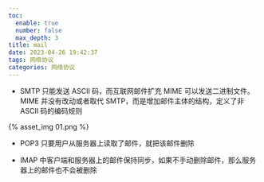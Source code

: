 ```yaml
---
toc:
  enable: true
  number: false
  max_depth: 3
title: mail
date: 2023-04-26 19:42:37
tags: 网络协议
categories: 网络协议
---
```


- SMTP 只能发送 ASCII 码，而互联网邮件扩充 MIME 可以发送二进制文件。MIME 并没有改动或者取代 SMTP，而是增加邮件主体的结构，定义了非 ASCII 码的编码规则

{% asset_img 01.png %}

- POP3 只要用户从服务器上读取了邮件，就把该邮件删除

- IMAP 中客户端和服务器上的邮件保持同步，如果不手动删除邮件，那么服务器上的邮件也不会被删除